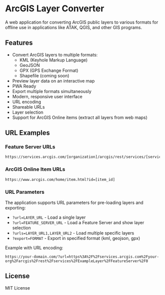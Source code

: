 # ArcGIS Layer Converter

A web application for converting ArcGIS public layers to various formats for offline use in applications like ATAK, QGIS, and other GIS programs.

## Features

- Convert ArcGIS layers to multiple formats:
  - KML (Keyhole Markup Language)
  - GeoJSON
  - GPX (GPS Exchange Format)
  - Shapefile (coming soon)
- Preview layer data on an interactive map
- PWA Ready
- Export multiple formats simultaneously
- Modern, responsive user interface
- URL encoding
- Shareable URLs
- Layer selection
- Support for ArcGIS Online items (extract all layers from web maps)

## URL Examples

### Feature Server URLs
```
https://services.arcgis.com/[organization]/arcgis/rest/services/[service_name]/FeatureServer/[layer_id]
```

### ArcGIS Online Item URLs
```
https://www.arcgis.com/home/item.html?id=[item_id]
```

### URL Parameters
The application supports URL parameters for pre-loading layers and exporting:

- `?url=LAYER_URL` - Load a single layer
- `?url=FEATURE_SERVER_URL` - Load a Feature Server and show layer selection
- `?urls=LAYER_URL1,LAYER_URL2` - Load multiple specific layers
- `?export=FORMAT` - Export in specified format (kml, geojson, gpx)

Example with URL encoding:
```
https://your-domain.com/?url=https%3A%2F%2Fservices.arcgis.com%2Fyour-org%2Farcgis%2Frest%2Fservices%2FExampleLayer%2FFeatureServer%2F0
```

## License

MIT License 